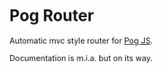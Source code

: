 # Pog Router

Automatic mvc style router for [Pog JS](https://github.com/pogjs/pog).

Documentation is m.i.a. but on its way.
